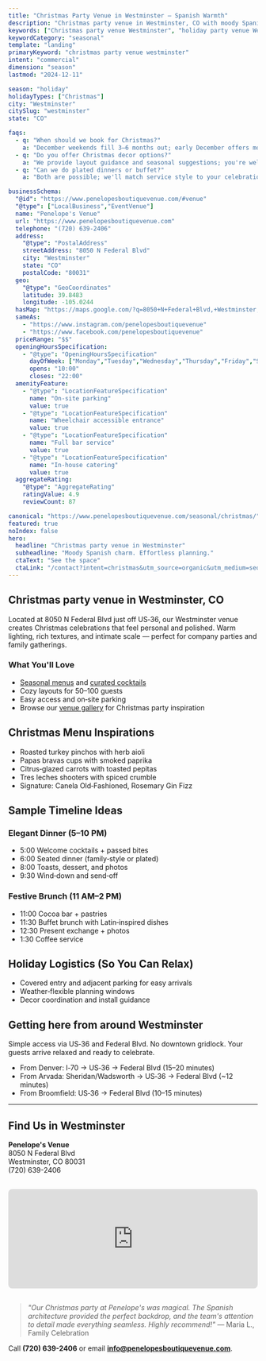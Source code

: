 ```yaml
---
title: "Christmas Party Venue in Westminster — Spanish Warmth"
description: "Christmas party venue in Westminster, CO with moody Spanish style. Intimate space for 50-100 guests, seasonal menus, easy parking."
keywords: ["Christmas party venue Westminster", "holiday party venue Westminster", "winter party venue Westminster"]
keywordCategory: "seasonal"
template: "landing"
primaryKeyword: "christmas party venue westminster"
intent: "commercial"
dimension: "season"
lastmod: "2024-12-11"

season: "holiday"
holidayTypes: ["Christmas"]
city: "Westminster"
citySlug: "westminster"
state: "CO"

faqs:
  - q: "When should we book for Christmas?"
    a: "December weekends fill 3–6 months out; early December offers more flexibility."
  - q: "Do you offer Christmas decor options?"
    a: "We provide layout guidance and seasonal suggestions; you're welcome to bring your own."
  - q: "Can we do plated dinners or buffet?"
    a: "Both are possible; we'll match service style to your celebration."

businessSchema:
  "@id": "https://www.penelopesboutiquevenue.com/#venue"
  "@type": ["LocalBusiness","EventVenue"]
  name: "Penelope's Venue"
  url: "https://www.penelopesboutiquevenue.com"
  telephone: "(720) 639-2406"
  address:
    "@type": "PostalAddress"
    streetAddress: "8050 N Federal Blvd"
    city: "Westminster"
    state: "CO"
    postalCode: "80031"
  geo:
    "@type": "GeoCoordinates"
    latitude: 39.8483
    longitude: -105.0244
  hasMap: "https://maps.google.com/?q=8050+N+Federal+Blvd,+Westminster,+CO+80031"
  sameAs:
    - "https://www.instagram.com/penelopesboutiquevenue"
    - "https://www.facebook.com/penelopesboutiquevenue"
  priceRange: "$$"
  openingHoursSpecification:
    - "@type": "OpeningHoursSpecification"
      dayOfWeek: ["Monday","Tuesday","Wednesday","Thursday","Friday","Saturday","Sunday"]
      opens: "10:00"
      closes: "22:00"
  amenityFeature:
    - "@type": "LocationFeatureSpecification"
      name: "On-site parking"
      value: true
    - "@type": "LocationFeatureSpecification"
      name: "Wheelchair accessible entrance"
      value: true
    - "@type": "LocationFeatureSpecification"
      name: "Full bar service"
      value: true
    - "@type": "LocationFeatureSpecification"
      name: "In-house catering"
      value: true
  aggregateRating:
    "@type": "AggregateRating"
    ratingValue: 4.9
    reviewCount: 87

canonical: "https://www.penelopesboutiquevenue.com/seasonal/christmas/"
featured: true
noIndex: false
hero:
  headline: "Christmas party venue in Westminster"
  subheadline: "Moody Spanish charm. Effortless planning."
  ctaText: "See the space"
  ctaLink: "/contact?intent=christmas&utm_source=organic&utm_medium=seo&utm_campaign=seasonal-christmas"
---
```


## Christmas party venue in Westminster, CO

Located at 8050 N Federal Blvd just off US‑36, our Westminster venue creates Christmas celebrations that feel personal and polished. Warm lighting, rich textures, and intimate scale — perfect for company parties and family gatherings.

### What You'll Love

- [Seasonal menus](/catering) and [curated cocktails](/venue#pricing)
- Cozy layouts for 50–100 guests
- Easy access and on‑site parking
- Browse our [venue gallery](/gallery) for Christmas party inspiration

## Christmas Menu Inspirations
- Roasted turkey pinchos with herb aioli
- Papas bravas cups with smoked paprika
- Citrus‑glazed carrots with toasted pepitas
- Tres leches shooters with spiced crumble
- Signature: Canela Old‑Fashioned, Rosemary Gin Fizz

## Sample Timeline Ideas
### Elegant Dinner (5–10 PM)
- 5:00 Welcome cocktails + passed bites
- 6:00 Seated dinner (family‑style or plated)
- 8:00 Toasts, dessert, and photos
- 9:30 Wind‑down and send‑off

### Festive Brunch (11 AM–2 PM)
- 11:00 Cocoa bar + pastries
- 11:30 Buffet brunch with Latin‑inspired dishes
- 12:30 Present exchange + photos
- 1:30 Coffee service

## Holiday Logistics (So You Can Relax)
- Covered entry and adjacent parking for easy arrivals
- Weather‑flexible planning windows
- Decor coordination and install guidance

## Getting here from around Westminster

Simple access via US‑36 and Federal Blvd. No downtown gridlock. Your guests arrive relaxed and ready to celebrate.

- From Denver: I‑70 → US‑36 → Federal Blvd (15–20 minutes)
- From Arvada: Sheridan/Wadsworth → US‑36 → Federal Blvd (~12 minutes)
- From Broomfield: US‑36 → Federal Blvd (10–15 minutes)

---

## Find Us in Westminster

**Penelope's Venue**  
8050 N Federal Blvd  
Westminster, CO 80031  
(720) 639-2406

<iframe src="https://www.google.com/maps/embed?pb=!1m18!1m12!1m3!1d3043.123456789!2d-105.0244!3d39.8483!2m3!1f0!2f0!3f0!3m2!1i1024!2i768!4f13.1!3m3!1m2!1s0x0%3A0x0!2s8050+N+Federal+Blvd%2C+Westminster%2C+CO+80031!5e0!3m2!1sen!2sus!4v1234567890" width="100%" height="200" style="border:0;border-radius:8px;margin:1rem 0;" allowfullscreen="" loading="lazy" referrerpolicy="no-referrer-when-downgrade"></iframe>

> *"Our Christmas party at Penelope's was magical. The Spanish architecture provided the perfect backdrop, and the team's attention to detail made everything seamless. Highly recommend!"* — Maria L., Family Celebration

Call **(720) 639-2406** or email **info@penelopesboutiquevenue.com**.


